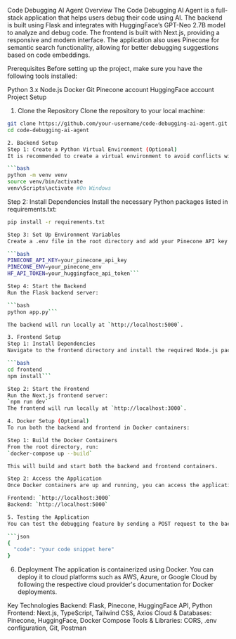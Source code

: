 Code Debugging AI Agent
Overview
The Code Debugging AI Agent is a full-stack application that helps users debug their code using AI. The backend is built using Flask and integrates with HuggingFace’s GPT-Neo 2.7B model to analyze and debug code. The frontend is built with Next.js, providing a responsive and modern interface. The application also uses Pinecone for semantic search functionality, allowing for better debugging suggestions based on code embeddings.

Prerequisites
Before setting up the project, make sure you have the following tools installed:

Python 3.x
Node.js
Docker
Git
Pinecone account
HuggingFace account
Project Setup

1. Clone the Repository
Clone the repository to your local machine:

```bash
git clone https://github.com/your-username/code-debugging-ai-agent.git
cd code-debugging-ai-agent

2. Backend Setup
Step 1: Create a Python Virtual Environment (Optional)
It is recommended to create a virtual environment to avoid conflicts with other Python projects:

```bash
python -m venv venv
source venv/bin/activate
venv\Scripts\activate #On Windows
```

Step 2: Install Dependencies
Install the necessary Python packages listed in requirements.txt:

```bash
pip install -r requirements.txt

Step 3: Set Up Environment Variables
Create a .env file in the root directory and add your Pinecone API key and HuggingFace API token:

```bash
PINECONE_API_KEY=your_pinecone_api_key
PINECONE_ENV=your_pinecone_env
HF_API_TOKEN=your_huggingface_api_token```

Step 4: Start the Backend
Run the Flask backend server:

```bash
python app.py```

The backend will run locally at `http://localhost:5000`.

3. Frontend Setup
Step 1: Install Dependencies
Navigate to the frontend directory and install the required Node.js packages:

```bash
cd frontend
npm install```

Step 2: Start the Frontend
Run the Next.js frontend server:
`npm run dev`
The frontend will run locally at `http://localhost:3000`.

4. Docker Setup (Optional)
To run both the backend and frontend in Docker containers:

Step 1: Build the Docker Containers
From the root directory, run:
`docker-compose up --build`

This will build and start both the backend and frontend containers.

Step 2: Access the Application
Once Docker containers are up and running, you can access the application:

Frontend: `http://localhost:3000`
Backend: `http://localhost:5000`

5. Testing the Application
You can test the debugging feature by sending a POST request to the backend at http://localhost:5000/debug with the following JSON payload:

```json
{
  "code": "your code snippet here"
}
```

6. Deployment
The application is containerized using Docker. You can deploy it to cloud platforms such as AWS, Azure, or Google Cloud by following the respective cloud provider's documentation for Docker deployments.

Key Technologies
Backend: Flask, Pinecone, HuggingFace API, Python
Frontend: Next.js, TypeScript, Tailwind CSS, Axios
Cloud & Databases: Pinecone, HuggingFace, Docker Compose
Tools & Libraries: CORS, .env configuration, Git, Postman
